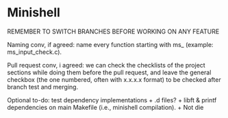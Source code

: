 # Minishell

REMEMBER TO SWITCH BRANCHES BEFORE WORKING ON ANY FEATURE

Naming conv, if agreed: name every function starting with ms_ (example: ms_input_check.c).

Pull request conv, i agreed: we can check the checklists of the project sections while doing them before the pull request, and leave the general checkbox (the one numbered, often with x.x.x.x format) to be checked after branch test and merging.

Optional to-do: test dependency implementations
	+ .d files?
	+ libft & printf dependencies on main Makefile (i.e., minishell compilation).
	+ Not die
